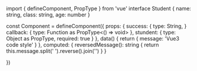 import { defineComponent, PropType } from 'vue'
interface Student {
  name: string,
  class: string,
  age: number
}

const Component = defineComponent({
  props: {
    success: {
      type: String,
    }
    callback: {
      type: Function as PropType<() => void>
    },
    stundent: {
      type: Object as PropType<Student>,
      required: true
    }
  },
  data() {
    return {
      message: 'Vue3 code style'
    }
  },
  computed: {
    reversedMessage(): string {
      return this.message.split(' ').reverse().join('')
    }
  }

})
